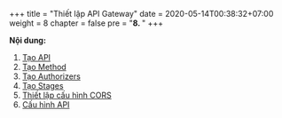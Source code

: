 +++
title = "Thiết lập API Gateway"
date = 2020-05-14T00:38:32+07:00
weight = 8
chapter = false
pre = "<b>8. </b>"
+++

**Nội dung:**

1. [Tạo API](1-create-api)
2. [Tạo Method](2-create-method)
3. [Tạo Authorizers](3-create-authorizers)
4. [Tạo Stages](4-create-stages)
5. [Thiết lập cấu hình CORS](5-enable-cors)
6. [Cấu hình API](6-config-api)
